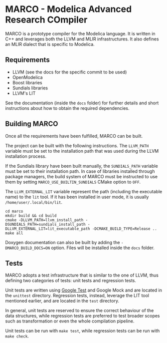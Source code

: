 # MARCO - Modelica Advanced Research COmpiler
MARCO is a prototype compiler for the Modelica language.
It is written in C++ and leverages both the LLVM and MLIR infrastructures.
It also defines an MLIR dialect that is specific to Modelica.

## Requirements

- LLVM (see the docs for the specific commit to be used)
- OpenModelica
- Boost libraries
- Sundials libraries
- LLVM's LIT

See the documentation (inside the `docs` folder) for further details and short instructions about how to obtain the required dependencies.

## Building MARCO
Once all the requirements have been fulfilled, MARCO can be built.

The project can be built with the following instructions.
The `LLVM_PATH` variable must be set to the installation path that was used during the LLVM installation process.

If the Sundials library have been built manually, the `SUNDIALS_PATH` variable must be set to their installation path.
In case of libraries installed through package managers, the build system of MARCO must be instructed to use them by setting `MARCO_USE_BUILTIN_SUNDIALS` CMake option to `OFF`.

The `LLVM_EXTERNAL_LIT` variable represent the path (including the executable name) to the `lit` tool. If it has been installed in user mode, it is usually `/home/user/.local/bin/lit`.

```
cd marco
mkdir build && cd build
cmake -DLLVM_PATH=llvm_install_path -DSUNDIALS_PATH=sundials_install_path -DLLVM_EXTERNAL_LIT=lit_executable_path -DCMAKE_BUILD_TYPE=Release ..
make all
```

Doxygen documentation can also be built by adding the `-DMARCO_BUILD_DOCS=ON` option.
Files will be installed inside the `docs` folder.

## Tests
MARCO adopts a test infrastructure that is similar to the one of LLVM, thus defining two categories of tests: unit tests and regression tests.

Unit tests are written using [Google Test](https://github.com/google/googletest/) and Google Mock and are located in the `unittest` directory.
Regression tests, instead, leverage the LIT tool mentioned earlier, and are located in the `test` directory.

In general, unit tests are reserved to ensure the correct behaviour of the data structures, while regression tests are preferred to test broader scopes such as transformation or even the whole compilation pipeline. 

Unit tests can be run with `make test`, while regression tests can be run with `make check`.

